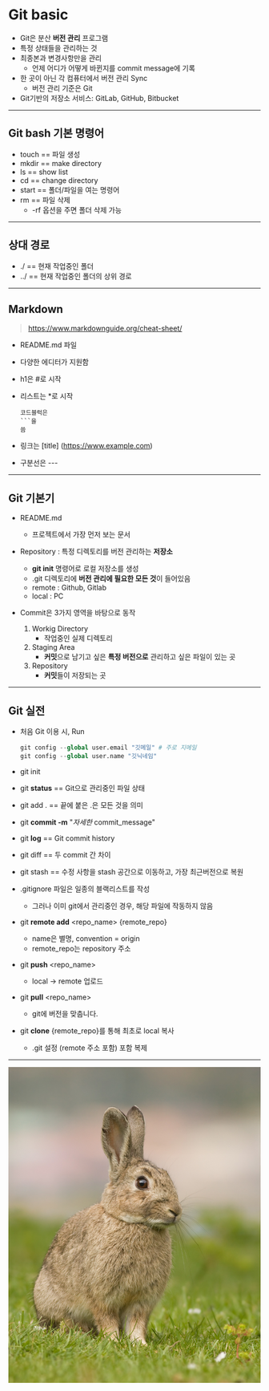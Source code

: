 # Git basic

* Git은 분산 **버전 관리** 프로그램
* 특정 상태들을 관리하는 것
* 최종본과 변경사항만을 관리
  * 언제 어디가 어떻게 바뀐지를 commit message에 기록
* 한 곳이 아닌 각 컴퓨터에서 버전 관리 Sync
  * 버전 관리 기준은 Git
* Git기반의 저장소 서비스: GitLab, GitHub, Bitbucket

------

## Git bash 기본 명령어

* touch == 파일 생성
* mkdir == make directory
* ls == show list
* cd == change directory
* start == 폴더/파일을 여는 명령어
* rm == 파일 삭제
  * -rf 옵션을 주면 폴더 삭제 가능

-----

## 상대 경로

* ./ == 현재 작업중인 폴더
* ../ == 현재 작업중인 폴더의 상위 경로

-----

## Markdown

> https://www.markdownguide.org/cheat-sheet/

* README.md 파일

* 다양한 에디터가 지원함

* h1은 #로 시작

* 리스트는 *로 시작
  
  ```
  코드블럭은 
  ```을 
  씀
  ```

* 링크는 [title] (https://www.example.com)

* 구분선은 ---

----

## Git 기본기

* README.md
  
  * 프로젝트에서 가장 먼저 보는 문서

* Repository : 특정 디렉토리를 버전 관리하는 **저장소**
  
  * **git init** 명령어로 로컬 저장소를 생성
  * .git 디렉토리에 **버전 관리에 필요한 모든 것**이 들어있음
  * remote : Github, Gitlab
  * local : PC

* Commit은 3가지 영역을 바탕으로 동작
  
  1. Workig Directory
     * 작업중인 실제 디렉토리
  2. Staging Area
     * **커밋**으로 남기고 싶은 **특정 버전으로** 관리하고 싶은 파일이 있는 곳
  3. Repository
     * **커밋**들이 저장되는 곳

---

## Git 실전

* 처음 Git 이용 시, Run
 
  ```python
  git config --global user.email "깃메일" # 주로 지메일
  git config --global user.name "깃닉네임"
  ```
* git init

* git **status** == Git으로 관리중인 파일 상태

* git add . == 끝에 붙은 .은 모든 것을 의미

* git **commit -m** "*자세한* commit_message"

* git **log** == Git commit history

* git diff == 두 commit 간 차이

* git stash == 수정 사항을 stash 공간으로 이동하고, 가장 최근버전으로 복원
 
 * .gitignore 파일은 일종의 블랙리스트를 작성
   
   * 그러나 이미 git에서 관리중인 경우, 해당 파일에 작동하지 않음


* git **remote add** <repo_name> {remote_repo}
  * name은 별명, convention = origin
  * remote_repo는 repository 주소
* git **push** <repo_name> <local branch>
  * local -> remote 업로드
* git **pull** <repo_name> <local branch>
  * git에 버전을 맞춥니다.
* git **clone** {remote_repo}를 통해 최초로 local 복사
  * .git 설정 (remote 주소 포함) 포함 복제

----

![토끼 사진](./img/Oryctolagus_cuniculus_Tasmania_2.jpg)